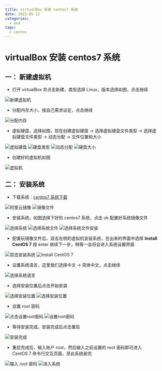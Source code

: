 ```yaml
---
title: virtualBox 安装 centos7 系统
date: 2022-05-12
categories:
  - end
tags:
  - centos
---
```


# virtualBox 安装 centos7 系统

## 一： 新建虚拟机

- 打开 virtualBox 并点击新建，类型选择 Linux，版本选择如图，点击继续

![新建虚拟机](/assets/img/virtualBoxInstallCentos/1.png '新建虚拟机')

- 分配内存大小，按自己需求设定，点击继续

![分配内存](/assets/img/virtualBoxInstallCentos/2.png '分配内存')

- 虚拟硬盘，选择如图，现在创建虚拟硬盘 -> 选择虚拟硬盘文件类型 -> 选择虚拟硬盘文件类型 -> 动态分配 -> 文件位置和大小

![虚拟硬盘](/assets/img/virtualBoxInstallCentos/3.png '虚拟硬盘')
![硬盘类型](/assets/img/virtualBoxInstallCentos/4.png '硬盘类型')
![动态分配](/assets/img/virtualBoxInstallCentos/5.png '动态分配')
![硬盘大小](/assets/img/virtualBoxInstallCentos/6.png '硬盘大小')

- 创建好的虚拟机如图

![虚拟机](/assets/img/virtualBoxInstallCentos/7.png '虚拟机')

## 二： 安装系统

- 下载系统：[centos7 系统下载](http://isoredirect.centos.org/centos/7/isos/x86_64/)

![阿里云镜像](/assets/img/virtualBoxInstallCentos/8.png '阿里云镜像')
![镜像文件](/assets/img/virtualBoxInstallCentos/9.png '镜像文件')

- 安装系统，如图选择下好的 centos7 系统，点击 ok 配置好系统镜像文件

![选择系统](/assets/img/virtualBoxInstallCentos/10.png '选择系统')
![选择系统文件](/assets/img/virtualBoxInstallCentos/11.png '选择系统文件')
![选择系统文件安装](/assets/img/virtualBoxInstallCentos/12.png '选择系统文件安装')

- 配置玩镜像文件后，双击左侧的虚拟机安装系统，在出来的界面中选择 **Install CentOS 7** 按 enter 继续下一步，稍等一会将会进入系统设置界面

![双击安装系统](/assets/img/virtualBoxInstallCentos/13.png '双击安装系统')
![Install CentOS 7](/assets/img/virtualBoxInstallCentos/14.png 'Install CentOS 7')

- 设置系统语言，这里我们选择中文 -> 简体中文，点击继续

![选择系统语言](/assets/img/virtualBoxInstallCentos/15.png '选择系统语言')

- 选择安装位置后点击开始安装

![选择安装位置](/assets/img/virtualBoxInstallCentos/17.png '选择安装位置')
![选择安装位置](/assets/img/virtualBoxInstallCentos/16.png '选择安装位置')

- 设置 root 密码

![点击设置root密码](/assets/img/virtualBoxInstallCentos/18.png '点击设置root密码')
![设置root密码](/assets/img/virtualBoxInstallCentos/19.png '设置root密码')

- 等待安装完成，安装完成后点击重启

![安装完成](/assets/img/virtualBoxInstallCentos/20.png '安装完成')

- 重启完成后，输入账户 root，然后输入之前设置的 root 密码即可进入 CentOS 7 命令行交互页面，至此系统装完

![输入 root 密码](/assets/img/virtualBoxInstallCentos/21.png '输入 root 密码')
![进入系统](/assets/img/virtualBoxInstallCentos/22.png '进入系统')
